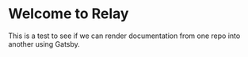 # Welcome to Relay

This is a test to see if we can render documentation from one repo into another using Gatsby.